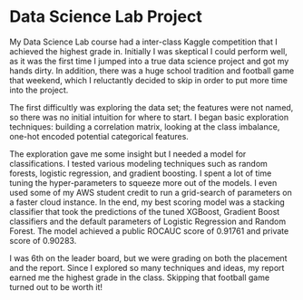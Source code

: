 # Data Science Lab Project

My Data Science Lab course had a inter-class Kaggle competition that I achieved the highest grade in. Initially I was skeptical I could perform well, as it was the first time I jumped into a true data science project and got my hands dirty. In addition, there was a huge school tradition and football game that weekend, which I reluctantly decided to skip in order to put more time into the project.

The first difficultly was exploring the data set; the features were not named, so there was no initial intuition for where to start. I began basic exploration techniques: building a correlation matrix, looking at the class imbalance, one-hot encoded potential categorical features.

The exploration gave me some insight but I needed a model for classifications. I tested various modeling techniques such as random forests, logistic regression, and gradient boosting. I spent a lot of time tuning the hyper-parameters to squeeze more out of the models. I even used some of my AWS student credit to run a grid-search of parameters on a faster cloud instance. In the end, my best scoring model was a stacking classifier that took the predictions of the tuned XGBoost, Gradient Boost classifiers and the default parameters of Logistic Regression and Random Forest. The model achieved a public ROCAUC score of 0.91761 and private score of 0.90283.

I was 6th on the leader board, but we were grading on both the placement and the report. Since I explored so many techniques and ideas, my report earned me the highest grade in the class. Skipping that football game turned out to be worth it!